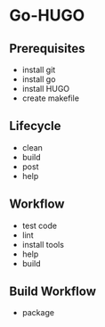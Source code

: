 # Go-HUGO

## Prerequisites

- install git
- install go
- install HUGO
- create makefile

## Lifecycle
- clean
- build
- post 
- help

## Workflow
- test code
- lint
- install tools
- help
- build

## Build Workflow
- package
